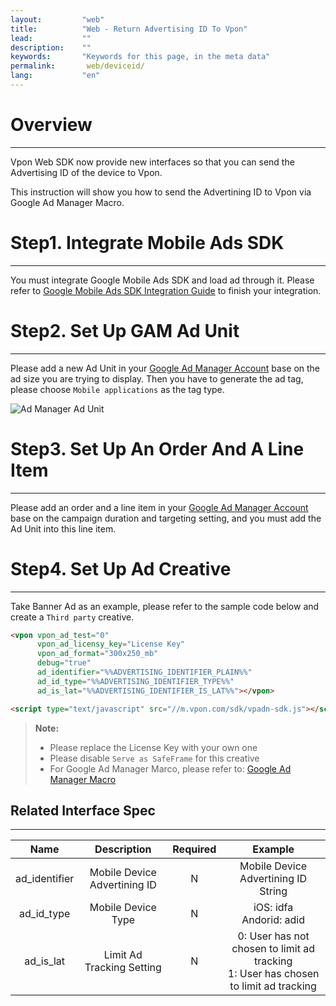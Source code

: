 ```yaml
---
layout:         "web"
title:          "Web - Return Advertising ID To Vpon"
lead:           ""
description:    ""
keywords:       "Keywords for this page, in the meta data"
permalink:       web/deviceid/
lang:           "en"
---
```


# Overview
---
Vpon Web SDK now provide new interfaces so that you can send the Advertising ID of the device to Vpon.

This instruction will show you how to send the Advertining ID to Vpon via Google Ad Manager Macro.

# Step1. Integrate Mobile Ads SDK
---
You must integrate Google Mobile Ads SDK and load ad through it. Please refer to [Google Mobile Ads SDK Integration Guide] to finish your integration.

# Step2. Set Up GAM Ad Unit
---
Please add a new Ad Unit in your [Google Ad Manager Account] base on the ad size you are trying to display. Then you have to generate the ad tag, please choose `Mobile applications` as the tag type.

![Ad Manager Ad Unit]


# Step3. Set Up An Order And A Line Item
---
Please add an order and a line item in your [Google Ad Manager Account] base on the campaign duration and targeting setting, and you must add the Ad Unit into this line item.

# Step4. Set Up Ad Creative
---
Take Banner Ad as an example, please refer to the sample code below and create a `Third party` creative.


```html
<vpon vpon_ad_test="0"
      vpon_ad_licensy_key="License Key"
      vpon_ad_format="300x250_mb"
      debug="true"
      ad_identifier="%%ADVERTISING_IDENTIFIER_PLAIN%%"
      ad_id_type="%%ADVERTISING_IDENTIFIER_TYPE%%"
      ad_is_lat="%%ADVERTISING_IDENTIFIER_IS_LAT%%"></vpon>

<script type="text/javascript" src="//m.vpon.com/sdk/vpadn-sdk.js"></script>
```

>**Note:**
>* Please replace the License Key with your own one
>* Please disable `Serve as SafeFrame` for this creative
>* For Google Ad Manager Marco, please refer to: [Google Ad Manager Macro]


## Related Interface Spec
---

| Name          | Description              | Required    | Example                      |
|:------------:|:----------------:|:-------:|:-------------------------:|
|ad\_identifier| Mobile Device Advertining ID    | N       | Mobile Device Advertining ID String           |
|ad\_id_type   | Mobile Device Type       | N       | iOS: idfa <br> Andorid: adid |
|ad\_is_lat    | Limit Ad Tracking Setting    | N       | 0: User has not chosen to limit ad tracking <br> 1: User has chosen to limit ad tracking |


[Google Mobile Ads SDK Integration Guide]: https://developers.google.com/ad-manager/mobile-ads-sdk/ios/quick-start
[Google Ad Manager Account]: https://admanager.google.com
[Ad Manager Ad Unit]: {{site.imgurl}}/AppAdManager_03.png
[Google Ad Manager Macro]: https://support.google.com/admanager/answer/2376981